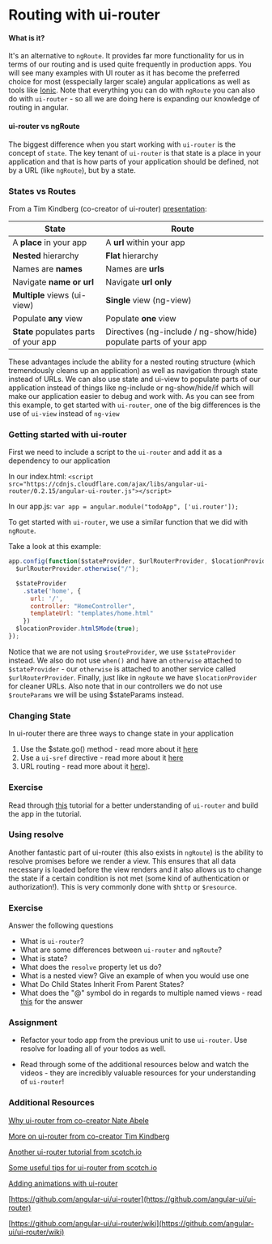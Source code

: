 # Routing with ui-router

#### What is it?

It's an alternative to `ngRoute`. It provides far more functionality for us in terms of our routing and is used quite frequently in production apps. You will see many examples with UI router as it has become the preferred choice for most (esspecially larger scale) angular applications as well as tools like [Ionic](http://ionicframework.com/). Note that everything you can do with `ngRoute` you can also do with `ui-router` - so all we are doing here is expanding our knowledge of routing in angular.

#### ui-router vs ngRoute

The biggest difference when you start working with `ui-router` is the concept of `state`. The key tenant of `ui-router` is that state is a place in your application and that is how parts of your application should be defined, not by a URL (like `ngRoute`), but by a state.

### States vs Routes

From a Tim Kindberg (co-creator of ui-router) [presentation](https://www.youtube.com/watch?v=dqJRoh8MnBo):

| State  | Route  |
|---|---|
| A **place** in your app  | A **url** within your app  |
| **Nested** hierarchy  | **Flat** hierarchy  |
| Names are **names**  | Names are **urls**  |
| Navigate **name or url**  | Navigate **url only**  |
| **Multiple** views (ui-view)  | **Single** view (ng-view)  |
| Populate **any** view  | Populate **one** view |
| **State** populates parts of your app  | Directives (ng-include / ng-show/hide) populate parts of your app  |

These advantages include the ability for a nested routing structure (which tremendously cleans up an application) as well as navigation through state instead of URLs. We can also use state and ui-view to populate parts of our application instead of things like ng-include or ng-show/hide/if which will make our application easier to debug and work with. As you can see from this example, to get started with `ui-router`, one of the big differences is the use of `ui-view` instead of `ng-view`

### Getting started with ui-router

First we need to include a script to the `ui-router` and add it as a dependency to our application

In our index.html:
`<script src="https://cdnjs.cloudflare.com/ajax/libs/angular-ui-router/0.2.15/angular-ui-router.js"></script>`

In our app.js:
`var app = angular.module("todoApp", ['ui.router']);`

To get started with `ui-router`, we use a similar function that we did with `ngRoute`.

Take a look at this example:

```js
app.config(function($stateProvider, $urlRouterProvider, $locationProvider){
  $urlRouterProvider.otherwise("/");

  $stateProvider
    .state('home', {
      url: '/',
      controller: "HomeController",
      templateUrl: "templates/home.html"
    })
  $locationProvider.html5Mode(true);
});
```

Notice that we are not using `$routeProvider`, we use `$stateProvider` instead. We also do not use `when()` and have an `otherwise` attached to `$stateProvider` - our `otherwise` is attached to another service called `$urlRouterProvider`. Finally, just like in `ngRoute` we have `$locationProvider` for cleaner URLs. Also note that in our controllers we do not use `$routeParams` we will be using $stateParams instead.

### Changing State

In ui-router there are three ways to change state in your application

1. Use the $state.go() method - read more about it [here](https://github.com/angular-ui/ui-router/wiki/Quick-Reference#stategoto--toparams--options)
2. Use a `ui-sref` directive - read more about it [here](https://github.com/angular-ui/ui-router/wiki/Quick-Reference#ui-sref)
3. URL routing - read more about it [here](https://github.com/angular-ui/ui-router/wiki/URL-Routing)).

### Exercise

Read through [this](http://www.funnyant.com/angularjs-ui-router/) tutorial for a better understanding of `ui-router` and build the app in the tutorial.

### Using resolve

Another fantastic part of ui-router (this also exists in `ngRoute`) is the ability to resolve promises before we render a view. This ensures that all data necessary is loaded before the view renders and it also allows us to change the state if a certain condition is not met (some kind of authentication or authorization!). This is very commonly done with `$http` or `$resource`.

### Exercise

Answer the following questions

- What is `ui-router`?
- What are some differences between `ui-router` and `ngRoute`?
- What is state?
- What does the `resolve` property let us do?
- What is a nested view? Give an example of when you would use one
- What Do Child States Inherit From Parent States?
- What does the "@" symbol do in regards to multiple named views - read [this](https://github.com/angular-ui/ui-router/wiki/Multiple-Named-Views) for the answer

### Assignment

- Refactor your todo app from the previous unit to use `ui-router`. Use resolve for loading all of your todos as well.

- Read through some of the additional resources below and watch the videos - they are incredibly valuable resources for your understanding of `ui-router`!

### Additional Resources

[Why ui-router from co-creator Nate Abele](https://www.youtube.com/watch?v=ZmrsDqMrAVo)

[More on ui-router from co-creator Tim Kindberg](https://www.youtube.com/watch?v=dqJRoh8MnBo)

[Another ui-router tutorial from scotch.io](https://scotch.io/tutorials/angular-routing-using-ui-router)

[Some useful tips for ui-router from scotch.io](https://scotch.io/tutorials/3-simple-tips-for-using-ui-router)

[Adding animations with ui-router](https://www.youtube.com/watch?v=W89DYSthCTQ)

[https://github.com/angular-ui/ui-router](https://github.com/angular-ui/ui-router)

[https://github.com/angular-ui/ui-router/wiki](https://github.com/angular-ui/ui-router/wiki)
